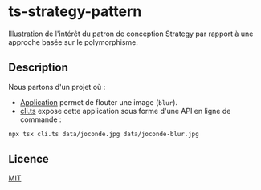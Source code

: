 # ts-strategy-pattern

Illustration de l'intérêt du patron de conception Strategy par rapport à une approche basée sur le polymorphisme.

## Description

Nous partons d'un projet où :

* [Application](./src/Application.ts) permet de flouter une image (`blur`).
* [cli.ts](cli.ts) expose cette application sous forme d'une API en ligne de commande :

```bash
npx tsx cli.ts data/joconde.jpg data/joconde-blur.jpg
```


## Licence

[MIT](LICENSE)







